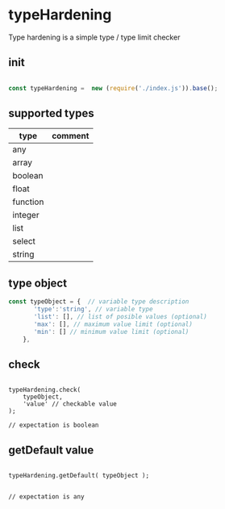 # typeHardening

Type hardening is a simple type / type limit checker


## init 


```javascript

const typeHardening =  new (require('./index.js')).base();

```
## supported types


   |    type   | comment
   |-----------|-----------
   |     any   | 
   |    array  | 
   |   boolean |
   |    float  | 
   |  function | 
   |  integer  | 
   |    list   | 
   |   select  | 
   |   string  | 

## type object 

```javascript
const typeObject = {  // variable type description
       'type':'string', // variable type
       'list': [], // list of posible values (optional)
       'max': [], // maximum value limit (optional)
       'min': [] // minimum value limit (optional)
    },

```


## check 

```javacript

typeHardening.check( 
    typeObject,
    'value' // checkable value
);

// expectation is boolean

```

## getDefault value 

```javacript

typeHardening.getDefault( typeObject );


// expectation is any

```



